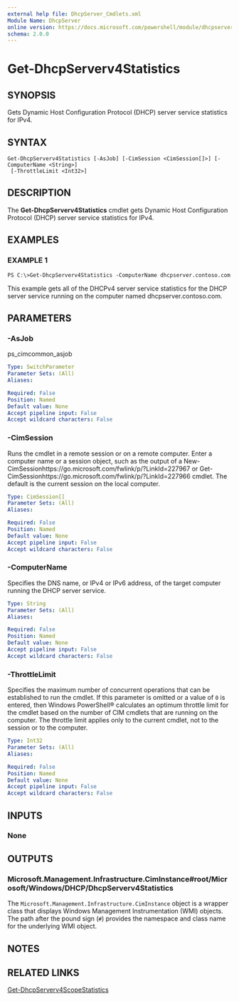 ```yaml
---
external help file: DhcpServer_Cmdlets.xml
Module Name: DhcpServer
online version: https://docs.microsoft.com/powershell/module/dhcpserver/get-dhcpserverv4statistics?view=windowsserver2012-ps&wt.mc_id=ps-gethelp
schema: 2.0.0
---
```


# Get-DhcpServerv4Statistics

## SYNOPSIS
Gets Dynamic Host Configuration Protocol (DHCP) server service statistics for IPv4.

## SYNTAX

```
Get-DhcpServerv4Statistics [-AsJob] [-CimSession <CimSession[]>] [-ComputerName <String>]
 [-ThrottleLimit <Int32>]
```

## DESCRIPTION
The **Get-DhcpServerv4Statistics** cmdlet gets Dynamic Host Configuration Protocol (DHCP) server service statistics for IPv4.

## EXAMPLES

### EXAMPLE 1
```
PS C:\>Get-DhcpServerv4Statistics -ComputerName dhcpserver.contoso.com
```

This example gets all of the DHCPv4 server service statistics for the DHCP server service running on the computer named dhcpserver.contoso.com.

## PARAMETERS

### -AsJob
ps_cimcommon_asjob

```yaml
Type: SwitchParameter
Parameter Sets: (All)
Aliases: 

Required: False
Position: Named
Default value: None
Accept pipeline input: False
Accept wildcard characters: False
```

### -CimSession
Runs the cmdlet in a remote session or on a remote computer.
Enter a computer name or a session object, such as the output of a New-CimSessionhttps://go.microsoft.com/fwlink/p/?LinkId=227967 or Get-CimSessionhttps://go.microsoft.com/fwlink/p/?LinkId=227966 cmdlet.
The default is the current session on the local computer.

```yaml
Type: CimSession[]
Parameter Sets: (All)
Aliases: 

Required: False
Position: Named
Default value: None
Accept pipeline input: False
Accept wildcard characters: False
```

### -ComputerName
Specifies the DNS name, or IPv4 or IPv6 address, of the target computer running the DHCP server service.

```yaml
Type: String
Parameter Sets: (All)
Aliases: 

Required: False
Position: Named
Default value: None
Accept pipeline input: False
Accept wildcard characters: False
```

### -ThrottleLimit
Specifies the maximum number of concurrent operations that can be established to run the cmdlet.
If this parameter is omitted or a value of `0` is entered, then Windows PowerShell® calculates an optimum throttle limit for the cmdlet based on the number of CIM cmdlets that are running on the computer.
The throttle limit applies only to the current cmdlet, not to the session or to the computer.

```yaml
Type: Int32
Parameter Sets: (All)
Aliases: 

Required: False
Position: Named
Default value: None
Accept pipeline input: False
Accept wildcard characters: False
```

## INPUTS

### None

## OUTPUTS

### Microsoft.Management.Infrastructure.CimInstance#root/Microsoft/Windows/DHCP/DhcpServerv4Statistics
The `Microsoft.Management.Infrastructure.CimInstance` object is a wrapper class that displays Windows Management Instrumentation (WMI) objects.
The path after the pound sign (`#`) provides the namespace and class name for the underlying WMI object.

## NOTES

## RELATED LINKS

[Get-DhcpServerv4ScopeStatistics](./Get-DhcpServerv4ScopeStatistics.md)


